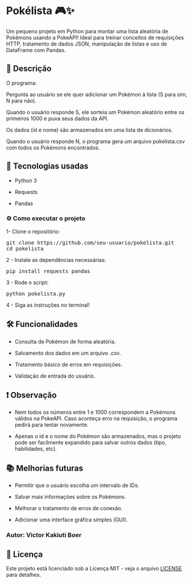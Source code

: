 # Pokélista 🎮✨
Um pequeno projeto em Python para montar uma lista aleatória de Pokémons usando a PokeAPI!
Ideal para treinar conceitos de requisições HTTP, tratamento de dados JSON, manipulação de listas e uso de DataFrame com Pandas.

## 📜 Descrição
O programa:

Pergunta ao usuário se ele quer adicionar um Pokémon à lista (S para sim, N para não).

Quando o usuário responde S, ele sorteia um Pokémon aleatório entre os primeiros 1000 e puxa seus dados da API.

Os dados (id e nome) são armazenados em uma lista de dicionários.

Quando o usuário responde N, o programa gera um arquivo pokelista.csv com todos os Pokémons encontrados.

## 🚀 Tecnologias usadas
* Python 3

* Requests

* Pandas

### ⚙️ Como executar o projeto

1- Clone o repositório:

<pre>git clone https://github.com/seu-usuario/pokelista.git
cd pokelista</pre>


2 - Instale as dependências necessárias:

<pre>pip install requests pandas</pre>

3 - Rode o script:

<pre>python pokelista.py</pre>

4 - Siga as instruções no terminal!


## 🛠️ Funcionalidades
* Consulta de Pokémon de forma aleatória.

* Salvamento dos dados em um arquivo .csv.

* Tratamento básico de erros em requisições.

* Validação de entrada do usuário.


## ❗ Observação
* Nem todos os números entre 1 e 1000 correspondem a Pokémons válidos na PokeAPI. Caso aconteça erro na requisição, o programa pedirá para tentar novamente.

* Apenas o id e o nome do Pokémon são armazenados, mas o projeto pode ser facilmente expandido para salvar outros dados (tipo, habilidades, etc).


## 📚 Melhorias futuras
* Permitir que o usuário escolha um intervalo de IDs.

* Salvar mais informações sobre os Pokémons.

* Melhorar o tratamento de erros de conexão.

* Adicionar uma interface gráfica simples (GUI).


### Autor: Victor Kakiuti Boer


## 📜 Licença

Este projeto está licenciado sob a Licença MIT - veja o arquivo [LICENSE](LICENSE) para detalhes.

